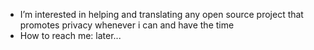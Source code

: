 
- I’m interested in helping and translating any open source project that promotes privacy whenever i can and have the time
- How to reach me: later...

<!---
assjdksbak/assjdksbak is a ✨ special ✨ repository because its `README.md` (this file) appears on your GitHub profile.
You can click the Preview link to take a look at your changes.
--->
